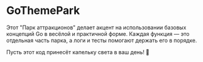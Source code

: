 # GoThemePark
Этот "Парк аттракционов" делает акцент на использовании базовых концепций Go в весёлой и практичной форме. 
Каждая функция — это отдельная часть парка, а логи и тесты помогают держать его в порядке.

Пусть этот код принесёт капельку света в ваш день! 🌟